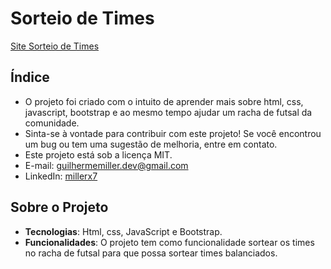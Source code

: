 # Sorteio de Times

[Site Sorteio de Times](https://millerx7.github.io/sorteio-de-times/) 

## Índice
- O projeto foi criado com o intuito de aprender mais sobre html, css, javascript, bootstrap e ao mesmo tempo ajudar um racha de futsal da comunidade.
- Sinta-se à vontade para contribuir com este projeto! Se você encontrou um bug ou tem uma sugestão de melhoria, entre em contato.
- Este projeto está sob a licença MIT.
- E-mail: guilhermemiller.dev@gmail.com
- LinkedIn: [millerx7](https://www.linkedin.com/in/millerx7?utm_source=share&utm_campaign=share_via&utm_content=profile&utm_medium=android_app)

## Sobre o Projeto

- **Tecnologias**: Html, css, JavaScript e Bootstrap.
- **Funcionalidades**: O projeto tem como funcionalidade sortear os times no racha de futsal para que possa sortear times balanciados.

